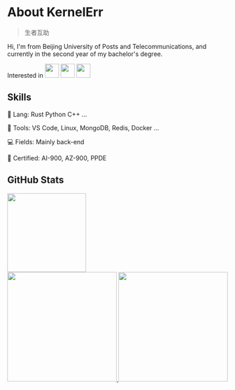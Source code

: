 # About KernelErr

> 生者互助

Hi, I'm from Beijing University of Posts and Telecommunications, and currently in the second year of my bachelor's degree.

Interested in <img src="https://webassembly.org/favicon.ico" height="32px"> <img src="https://www.kernel.org/theme/images/logos/favicon.png" height="32px"> <img src="https://www.rust-lang.org/static/images/ferris.gif" height="32px">

## Skills

🦀 Lang: Rust Python C++ ...

🔨 Tools: VS Code, Linux, MongoDB, Redis, Docker ...

💻 Fields: Mainly back-end

📄 Certified: AI-900, AZ-900, PPDE

## GitHub Stats

<a href="https://github.com/KernelErr">
  <img height="180px" src="https://github-readme-stats.vercel.app/api?username=KernelErr&theme=github_dark">
  <br/>
  <img height="250px" src="https://github-readme-stats.vercel.app/api/top-langs/?username=KernelErr&theme=github_dark">
  <img height="250px" src="https://github-readme-stats.vercel.app/api/wakatime?username=KernelErr&theme=github_dark">
</a>

